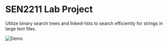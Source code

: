 # SEN2211 Lab Project
Utilize binary search trees and linked-lists to search efficiently for strings in large text files.

![Demo](./demo.gif)
